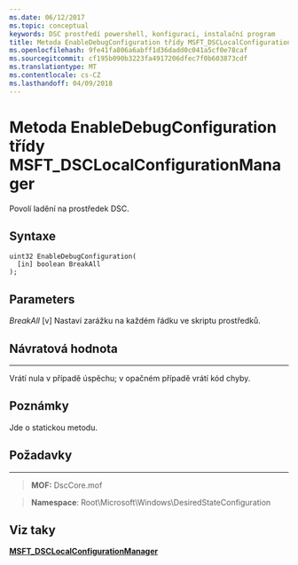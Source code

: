 ```yaml
---
ms.date: 06/12/2017
ms.topic: conceptual
keywords: DSC prostředí powershell, konfiguraci, instalační program
title: Metoda EnableDebugConfiguration třídy MSFT_DSCLocalConfigurationManager
ms.openlocfilehash: 9fe41fa806a6abff1d36dadd0c041a5cf0e78caf
ms.sourcegitcommit: cf195b090b3223fa4917206dfec7f0b603873cdf
ms.translationtype: MT
ms.contentlocale: cs-CZ
ms.lasthandoff: 04/09/2018
---
```

# <a name="enabledebugconfiguration-method-of-the-msftdsclocalconfigurationmanager-class"></a>Metoda EnableDebugConfiguration třídy MSFT_DSCLocalConfigurationManager

Povolí ladění na prostředek DSC.

<a name="syntax"></a>Syntaxe
------

```mof
uint32 EnableDebugConfiguration(
  [in] boolean BreakAll
);
```

<a name="parameters"></a>Parameters
----------

*BreakAll* \[v\] Nastaví zarážku na každém řádku ve skriptu prostředků.

## <a name="return-value"></a>Návratová hodnota
------------

Vrátí nula v případě úspěchu; v opačném případě vrátí kód chyby.

## <a name="remarks"></a>Poznámky

Jde o statickou metodu.

## <a name="requirements"></a>Požadavky
------------
>**MOF:** DscCore.mof

>**Namespace**: Root\Microsoft\Windows\DesiredStateConfiguration


## <a name="see-also"></a>Viz taky


[**MSFT_DSCLocalConfigurationManager**](msft-dsclocalconfigurationmanager.md)
